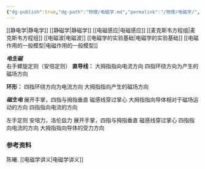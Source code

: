 ```yaml
---
{"dg-publish":true,"dg-path":"物理/电磁学.md","permalink":"/物理/电磁学/","dgPassFrontmatter":true,"noteIcon":"","created":"2024-05-21T15:20:28.517+08:00","updated":"2024-06-06T00:00:33.989+08:00"}
---
```


[[静电学\|静电学]]
[[静磁学\|静磁学]]
[[电磁感应\|电磁感应]]
[[麦克斯韦方程组\|麦克斯韦方程组]]
[[电磁波\|电磁波]]
[[电磁学的实验基础\|电磁学的实验基础]]
[[电磁作用的一般模型\|电磁作用的一般模型]]

***电生磁***    
右手螺旋定则（安倍定则）
**直导线：**
大拇指指向电流方向
四指环绕方向为产生的磁场方向

**环形：**
四指环绕方向为电流方向
大拇指指向产生的磁场方向

***磁生电***
展开手掌，四指与拇指垂直
磁感线穿过掌心
大拇指指向导体相对于磁场运动的方向
四指指向电流的方向


左手定则
安培力，洛伦兹力
展开手掌，四指与拇指垂直
磁感线穿过掌心
四指指向电流的方向
大拇指指向导体的受力方向

### 参考资料
陈曦. [[电磁学讲义\|电磁学讲义]]
